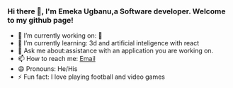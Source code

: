 ### Hi there 👋, I'm Emeka Ugbanu,a Software developer. Welcome to my github page!


- 🔭 I’m currently working on: 🤔
- 🌱 I’m currently learning: 3d and artificial inteligence with react 
- 💬 Ask me about:assistance with an application you are working on.
- 📫 How to reach me: [Email](mailto:jemeka865@gmail.com)
- 😄 Pronouns: He/His
- ⚡ Fun fact:  I love playing football and video games

